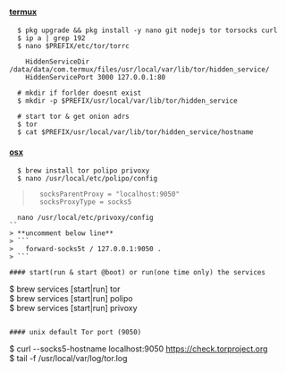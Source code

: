 #### [termux](https://medium.com/alize-in-cryptoland/how-to-run-a-secure-chat-behind-tor-off-of-your-android-phone-be83a678693d)  
```
  $ pkg upgrade && pkg install -y nano git nodejs tor torsocks curl   
  $ ip a | grep 192  
  $ nano $PREFIX/etc/tor/torrc  
```
```
    HiddenServiceDir /data/data/com.termux/files/usr/local/var/lib/tor/hidden_service/
    HiddenServicePort 3000 127.0.0.1:80
```
```
  # mkdir if forlder doesnt exist
  $ mkdir -p $PREFIX/usr/local/var/lib/tor/hidden_service   

  # start tor & get onion adrs
  $ tor
  $ cat $PREFIX/usr/local/var/lib/tor/hidden_service/hostname

```

#### [osx](https://tor.stackexchange.com/questions/20231/new-to-tor-is-not-working)
```
  $ brew install tor polipo privoxy  
  $ nano /usr/local/etc/polipo/config  
```
> ```
>   socksParentProxy = "localhost:9050"
>   socksProxyType = socks5
> ```

```
  nano /usr/local/etc/privoxy/config
``
> **uncomment below line**
> ```
>   forward-socks5t / 127.0.0.1:9050 .
> ```

#### start(run & start @boot) or run(one time only) the services
```
  $ brew services [start|run] tor  
  $ brew services [start|run] polipo  
  $ brew services [start|run] privoxy  
```    

#### unix default Tor port (9050)
```
  $ curl --socks5-hostname localhost:9050 https://check.torproject.org  
  $ tail -f /usr/local/var/log/tor.log  
```

